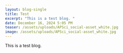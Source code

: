 ```yaml
---
layout: blog-single
title: Test
excerpt: "This is a test blog. "
date: December 16, 2024 5:05 PM
teaser: /assets/uploads/APSci_social-asset_white.jpg
image: /assets/uploads/APSci_social-asset_white.jpg
---
```

T﻿his is a test blog.
